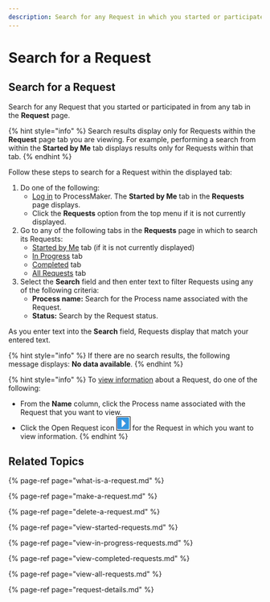 ```yaml
---
description: Search for any Request in which you started or participated.
---
```


# Search for a Request

## Search for a Request

Search for any Request that you started or participated in from any tab in the **Request** page.

{% hint style="info" %}
Search results display only for Requests within the **Request** page tab you are viewing. For example, performing a search from within the **Started by Me** tab displays results only for Requests within that tab.
{% endhint %}

Follow these steps to search for a Request within the displayed tab:

1. Do one of the following:
   * [Log in](../log-in.md#log-in) to ProcessMaker. The **Started by Me** tab in the **Requests** page displays.
   * Click the **Requests** option from the top menu if it is not currently displayed.
2. Go to any of the following tabs in the **Requests** page in which to search its Requests:
   * [Started by Me](make-a-request.md) tab \(if it is not currently displayed\)
   * [In Progress](view-in-progress-requests.md) tab
   * [Completed](view-completed-requests.md) tab
   * [All Requests](view-all-requests.md) tab
3. Select the **Search** field and then enter text to filter Requests using any of the following criteria:
   * **Process name:** Search for the Process name associated with the Request.
   * **Status:** Search by the Request status.

As you enter text into the **Search** field, Requests display that match your entered text.

{% hint style="info" %}
If there are no search results, the following message displays: **No data available**.
{% endhint %}

{% hint style="info" %}
To [view information](request-details.md) about a Request, do one of the following:

* From the **Name** column, click the Process name associated with the Request that you want to view.
* Click the Open Request icon ![](../../.gitbook/assets/open-request-icon-requests.png) for the Request in which you want to view information.
{% endhint %}

## Related Topics

{% page-ref page="what-is-a-request.md" %}

{% page-ref page="make-a-request.md" %}

{% page-ref page="delete-a-request.md" %}

{% page-ref page="view-started-requests.md" %}

{% page-ref page="view-in-progress-requests.md" %}

{% page-ref page="view-completed-requests.md" %}

{% page-ref page="view-all-requests.md" %}

{% page-ref page="request-details.md" %}

